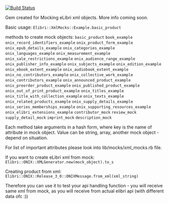 [![Build Status](https://secure.travis-ci.org/elibri/elibri_onix_mocks.png?branch=master)](http://travis-ci.org/elibri/elibri_onix_mocks)

Gem created for Mocking eLibri xml objects.
More info coming soon.

Basic usage:
``Elibri::XmlMocks::Example.basic_product``

methods to create mock objects:
`basic_product` `book_example` `onix_record_identifiers_example` `onix_product_form_example`
`onix_epub_details_example` `onix_categories_example` `onix_languages_example`
`onix_measurement_example` `onix_sale_restrictions_example` `onix_audience_range_example`
`onix_publisher_info_example` `onix_subjects_example` `onix_edition_example` `onix_ebook_extent_example`
`onix_audiobook_extent_example` `onix_no_contributors_example` `onix_collective_work_example`
`onix_contributors_example` `onix_announced_product_example` `onix_preorder_product_example`
`onix_published_product_example` `onix_out_of_print_product_example` `onix_titles_example`
`onix_title_with_collection_example` `onix_texts_example` `onix_related_products_example`
`onix_supply_details_example` `onix_series_memberships_example` `onix_supporting_resources_example`
`onix_elibri_extensions_example` `contributor_mock` `review_mock` `supply_detail_mock` `imprint_mock`
`description_mock`

Each method take arguments in a hash form, where key is the name of attribute in mock object. Value can be string, array, another mock object - depend on situation.

For list of important attributes please look into lib/mocks/xml_mocks.rb file.
 
If you want to create eLibri xml from mock:
``Elibri::ONIX::XMLGenerator.new(mock_object).to_s``

Creating product from xml:
``Elibri::ONIX::Release_3_0::ONIXMessage.from_xml(xml_string)``

Therefore you can use it to test your api handling function - you will receive same xml from mock, as you will receive from actual elibri api (with different data ofc :))